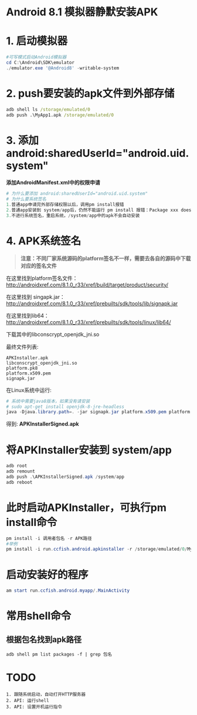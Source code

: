 # Android 8.1 模拟器静默安装APK
 
# 1. 启动模拟器
```powershell
#可写模式启动Android模拟器
cd C:\Android\SDK\emulator
./emulator.exe '@Android8' -writable-system
```
# 2. push要安装的apk文件到外部存储
```cmd
adb shell ls /storage/emulated/0
adb push .\MyApp1.apk /storage/emulated/0
```

# 3. 添加 android:sharedUserId="android.uid.system"

**添加AndroidManifest.xml中的权限申请**

```powershell
# 为什么要添加 android:sharedUserId="android.uid.system"
# 为什么要系统签名
1.普通app申请完外部存储权限以后，调用pm install报错
2.普通app安装到 system/app后，仍然不能运行 pm install 报错：Package xxx does not belong to xxxx
3.不进行系统签名，重启系统，/system/app中的apk不会自动安装
```

# 4. APK系统签名

> **注意：不同厂家系统源码的platform签名不一样，需要去各自的源码中下载对应的签名文件**

在这里找到platform签名文件： http://androidxref.com/8.1.0_r33/xref/build/target/product/security/

在这里找到 singapk.jar：http://androidxref.com/8.1.0_r33/xref/prebuilts/sdk/tools/lib/signapk.jar

在这里找到lib64：http://androidxref.com/8.1.0_r33/xref/prebuilts/sdk/tools/linux/lib64/

下载其中的libconscrypt_openjdk_jni.so

最终文件列表:
```text
APKInstaller.apk
libconscrypt_openjdk_jni.so
platform.pk8
platform.x509.pem
signapk.jar
```

在Linux系统中运行:
```powershell
# 系统中需要java8版本，如果没有请安装
# sudo apt-get install openjdk-8-jre-headless
java -Djava.library.path=. -jar signapk.jar platform.x509.pem platform.pk8 APKInstaller.apk APKInstallerSigned.apk
```

得到: **APKInstallerSigned.apk**

# 将APKInstaller安装到 system/app

```powershell
adb root
adb remount
adb push .\APKInstallerSigned.apk /system/app
adb reboot
```

# 此时启动APKInstaller，可执行pm install命令
```powershell
pm install -i 调用者包名 -r APK路径
#举例
pm install -i run.ccfish.android.apkinstaller -r /storage/emulated/0/MyApp1.apk
```

# 启动安装好的程序
```powershell
am start run.ccfish.android.myapp/.MainActivity
```

# 常用shell命令

## 根据包名找到apk路径
```shell
adb shell pm list packages -f | grep 包名
```

# TODO
```
1. 跟随系统启动，自动打开HTTP服务器
2. API: 运行shell
3. API: 设置开机运行指令
```
